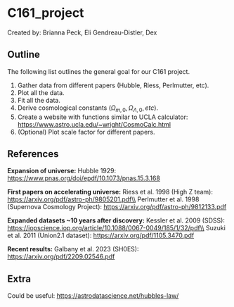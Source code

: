 # C161_project
Created by: Brianna Peck, Eli Gendreau-Distler, Dex

## Outline
The following list outlines the general goal for our C161 project.

1) Gather data from different papers (Hubble, Riess, Perlmutter, etc).
2) Plot all the data. 
3) Fit all the data.
4) Derive cosmological constants ($\Omega_{m,0}, \Omega_{\Lambda,0}, etc$).
5) Create a website with functions similar to UCLA calculator: https://www.astro.ucla.edu/~wright/CosmoCalc.html
6) (Optional) Plot scale factor for different papers.

## References
**Expansion of universe:**
Hubble 1929: https://www.pnas.org/doi/epdf/10.1073/pnas.15.3.168

**First papers on accelerating universe:**
Riess et al. 1998 (High Z team): https://arxiv.org/pdf/astro-ph/9805201.pdf\\
Perlmutter et al. 1998 (Supernova Cosmology Project): https://arxiv.org/pdf/astro-ph/9812133.pdf

**Expanded datasets ~10 years after discovery:**
Kessler et al. 2009 (SDSS): https://iopscience.iop.org/article/10.1088/0067-0049/185/1/32/pdf\\
Suzuki et al. 2011 (Union2.1 dataset): https://arxiv.org/pdf/1105.3470.pdf

**Recent results:**
Galbany et al. 2023 (SH0ES): https://arxiv.org/pdf/2209.02546.pdf

## Extra

Could be useful: https://astrodatascience.net/hubbles-law/ 
